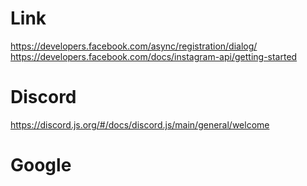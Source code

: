 # Link

https://developers.facebook.com/async/registration/dialog/
https://developers.facebook.com/docs/instagram-api/getting-started

# Discord

https://discord.js.org/#/docs/discord.js/main/general/welcome

# Google

